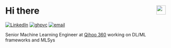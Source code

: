 <h1>Hi there <img src="https://github.com/TheDudeThatCode/TheDudeThatCode/blob/master/Assets/Hi.gif" width="29px" align="right"></h1> 

[![LinkedIn](https://img.shields.io/badge/LinkedIn-%F0%9F%91%8B-blue.svg)](https://www.linkedin.com/in/xiaoyuzhai)
[![ghpvc](https://komarev.com/ghpvc/?username=ryantd)](https://komarev.com/ghpvc/?username=ryantd)
[![email](https://img.shields.io/badge/mail-xy%20(at)%20%F0%9F%9A%80.kz-orange)]()

Senior Machine Learning Engineer at [Qihoo 360](https://github.com/Qihoo360) working on DL/ML frameworks and MLSys 
